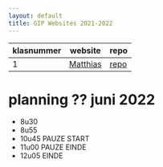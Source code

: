 ```yaml
---
layout: default
title: GIP Websites 2021-2022
---
```


| klasnummer | website | repo |
|---|---|---|
| 1 | [Matthias](https://lissun.github.io/Gipwebsite/) | [repo](https://github.com/Lissun/Gipwebsite) |


# planning ?? juni 2022

- 8u30
- 8u55
- 10u45 PAUZE START
- 11u00 PAUZE EINDE
- 12u05 EINDE

